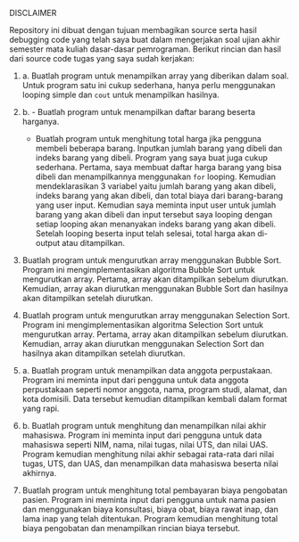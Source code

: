 DISCLAIMER

Repository ini dibuat dengan tujuan membagikan source serta hasil debugging code yang telah saya buat dalam mengerjakan soal ujian akhir semester mata kuliah dasar-dasar pemrograman. Berikut rincian dan hasil dari source code tugas yang saya sudah kerjakan:

1. a. Buatlah program untuk menampilkan array yang diberikan dalam soal.
   Untuk program satu ini cukup sederhana, hanya perlu menggunakan looping simple dan `cout` untuk menampilkan hasilnya.

1. b. - Buatlah program untuk menampilkan daftar barang beserta harganya.
      - Buatlah program untuk menghitung total harga jika pengguna membeli beberapa barang. Inputkan jumlah barang yang dibeli dan indeks barang yang dibeli.
   Program yang saya buat juga cukup sederhana. Pertama, saya membuat daftar harga barang yang bisa dibeli dan menampilkannya menggunakan `for` looping. Kemudian mendeklarasikan 3 variabel yaitu jumlah barang yang akan dibeli, indeks barang yang akan dibeli, dan total biaya dari barang-barang yang user input. Kemudian saya meminta input user untuk jumlah barang yang akan dibeli dan input tersebut saya looping dengan setiap looping akan menanyakan indeks barang yang akan dibeli. Setelah looping beserta input telah selesai, total harga akan di-output atau ditampilkan.

2. Buatlah program untuk mengurutkan array menggunakan Bubble Sort.
   Program ini mengimplementasikan algoritma Bubble Sort untuk mengurutkan array. Pertama, array akan ditampilkan sebelum diurutkan. Kemudian, array akan diurutkan menggunakan Bubble Sort dan hasilnya akan ditampilkan setelah diurutkan.

3. Buatlah program untuk mengurutkan array menggunakan Selection Sort.
   Program ini mengimplementasikan algoritma Selection Sort untuk mengurutkan array. Pertama, array akan ditampilkan sebelum diurutkan. Kemudian, array akan diurutkan menggunakan Selection Sort dan hasilnya akan ditampilkan setelah diurutkan.

4. a. Buatlah program untuk menampilkan data anggota perpustakaan.
   Program ini meminta input dari pengguna untuk data anggota perpustakaan seperti nomor anggota, nama, program studi, alamat, dan kota domisili. Data tersebut kemudian ditampilkan kembali dalam format yang rapi.

4. b. Buatlah program untuk menghitung dan menampilkan nilai akhir mahasiswa.
   Program ini meminta input dari pengguna untuk data mahasiswa seperti NIM, nama, nilai tugas, nilai UTS, dan nilai UAS. Program kemudian menghitung nilai akhir sebagai rata-rata dari nilai tugas, UTS, dan UAS, dan menampilkan data mahasiswa beserta nilai akhirnya.

5. Buatlah program untuk menghitung total pembayaran biaya pengobatan pasien.
   Program ini meminta input dari pengguna untuk nama pasien dan menggunakan biaya konsultasi, biaya obat, biaya rawat inap, dan lama inap yang telah ditentukan. Program kemudian menghitung total biaya pengobatan dan menampilkan rincian biaya tersebut.
